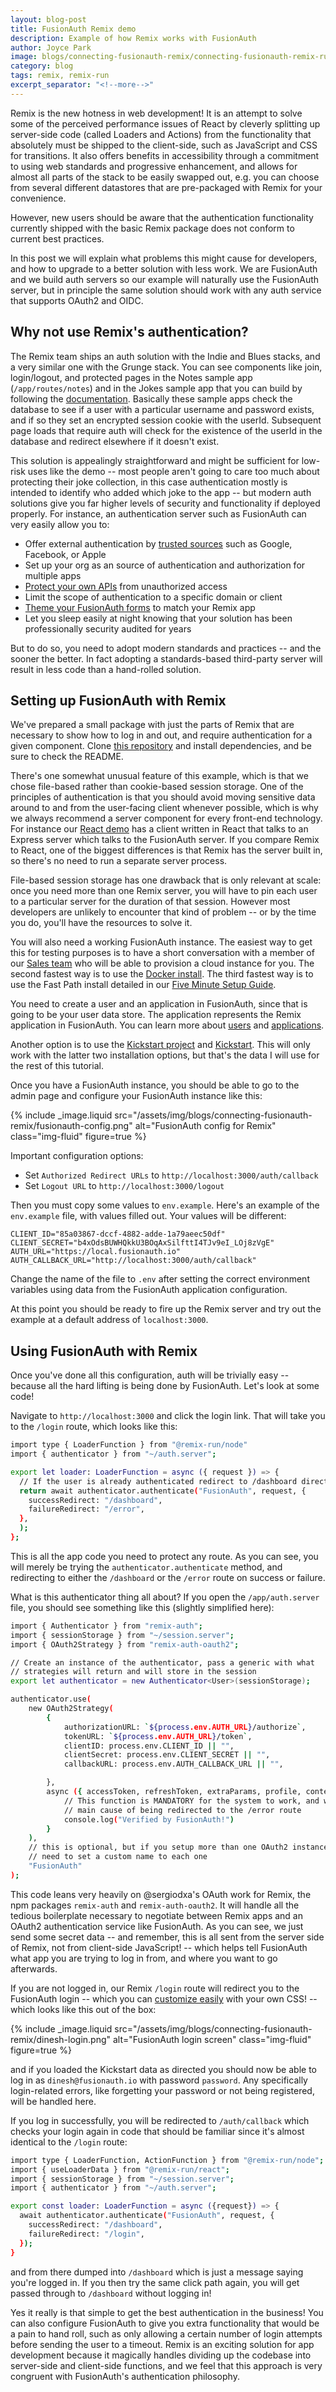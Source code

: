 ```yaml
---
layout: blog-post
title: FusionAuth Remix demo
description: Example of how Remix works with FusionAuth
author: Joyce Park
image: blogs/connecting-fusionauth-remix/connecting-fusionauth-remix-runapp.png
category: blog
tags: remix, remix-run
excerpt_separator: "<!--more-->"
---
```


Remix is the new hotness in web development! It is an attempt to solve some of the perceived performance issues of React by cleverly splitting up server-side code (called Loaders and Actions) from the functionality that absolutely must be shipped to the client-side, such as JavaScript and CSS for transitions. It also offers benefits in accessibility through a commitment to using web standards and progressive enhancement, and allows for almost all parts of the stack to be easily swapped out, e.g. you can choose from several different datastores that are pre-packaged with Remix for your convenience.

However, new users should be aware that the authentication functionality currently shipped with the basic Remix package does not conform to current best practices.

<!--more-->

In this post we will explain what problems this might cause for developers, and how to upgrade to a better solution with less work. We are FusionAuth and we build auth servers so our example will naturally use the FusionAuth server, but in principle the same solution should work with any auth service that supports OAuth2 and OIDC.

## Why not use Remix's authentication?

The Remix team ships an auth solution with the Indie and Blues stacks, and a very similar one with the Grunge stack. You can see components like join, login/logout, and protected pages in the Notes sample app (`/app/routes/notes`) and in the Jokes sample app that you can build by following the [documentation](https://remix.run/docs/en/v1/tutorials/jokes). Basically these sample apps check the database to see if a user with a particular username and password exists, and if so they set an encrypted session cookie with the userId. Subsequent page loads that require auth will check for the existence of the userId in the database and redirect elsewhere if it doesn't exist.

This solution is appealingly straightforward and might be sufficient for low-risk uses like the demo -- most people aren't going to care too much about protecting their joke collection, in this case authentication mostly is intended to identify who added which joke to the app -- but modern auth solutions give you far higher levels of security and functionality if deployed properly. For instance, an authentication server such as FusionAuth can very easily allow you to:

* Offer external authentication by [trusted sources](/docs/v1/tech/identity-providers/) such as Google, Facebook, or Apple
* Set up your org as an source of authentication and authorization for multiple apps
* [Protect your own APIs](/docs/v1/tech/guides/api-authorization) from unauthorized access
* Limit the scope of authentication to a specific domain or client
* [Theme your FusionAuth forms](/docs/v1/tech/themes/) to match your Remix app 
* Let you sleep easily at night knowing that your solution has been professionally security audited for years

But to do so, you need to adopt modern standards and practices -- and the sooner the better. In fact adopting a standards-based third-party server will result in less code than a hand-rolled solution.

## Setting up FusionAuth with Remix

We've prepared a small package with just the parts of Remix that are necessary to show how to log in and out, and require authentication for a given component. Clone [this repository](https://github.com/FusionAuth/fusionauth-example-remix) and install dependencies, and be sure to check the README.

There's one somewhat unusual feature of this example, which is that we chose file-based rather than cookie-based session storage. One of the principles of authentication is that you should avoid moving sensitive data around to and from the user-facing client whenever possible, which is why we always recommend a server component for every front-end technology. For instance our [React demo](https://github.com/FusionAuth/fusionauth-example-react-2.0) has a client written in React that talks to an Express server which talks to the FusionAuth server. If you compare Remix to React, one of the biggest differences is that Remix has the server built in, so there's no need to run a separate server process.

File-based session storage has one drawback that is only relevant at scale: once you need more than one Remix server, you will have to pin each user to a particular server for the duration of that session. However most developers are unlikely to encounter that kind of problem -- or by the time you do, you'll have the resources to solve it.

You will also need a working FusionAuth instance. The easiest way to get this for testing purposes is to have a short conversation with a member of our [Sales team](/contact) who will be able to provision a cloud instance for you. The second fastest way is to use the [Docker install](/docs/v1/tech/installation-guide/docker). The third fastest way is to use the Fast Path install detailed in our [Five Minute Setup Guide](/docs/v1/tech/5-minute-setup-guide). 

You need to create a user and an application in FusionAuth, since that is going to be your user data store. The application represents the Remix application in FusionAuth. You can learn more about [users](/docs/v1/tech/core-concepts/users) and [applications](/docs/v1/tech/core-concepts/applications).

Another option is to use the [Kickstart project](https://github.com/FusionAuth/fusionauth-example-kickstart/tree/master/fusionauth) and [Kickstart](https://fusionauth.io/docs/v1/tech/installation-guide/kickstart). This will only work with the latter two installation options, but that's the data I will use for the rest of this tutorial.

Once you have a FusionAuth instance, you should be able to go to the admin page and configure your FusionAuth instance like this:

{% include _image.liquid src="/assets/img/blogs/connecting-fusionauth-remix/fusionauth-config.png" alt="FusionAuth config for Remix" class="img-fluid" figure=true %}

Important configuration options:

* Set `Authorized Redirect URLs` to `http://localhost:3000/auth/callback`
* Set `Logout URL` to `http://localhost:3000/logout`

Then you must copy some values to `env.example`. Here's an example of the `env.example` file, with values filled out. Your values will be different:

```
CLIENT_ID="85a03867-dccf-4882-adde-1a79aeec50df"
CLIENT_SECRET="b4xOdsBUWHQkkU3BOqAxSilfttI4TJv9eI_LOj8zVgE"
AUTH_URL="https://local.fusionauth.io"
AUTH_CALLBACK_URL="http://localhost:3000/auth/callback"
```

Change the name of the file to `.env` after setting the correct environment variables using data from the FusionAuth application configuration.

At this point you should be ready to fire up the Remix server and try out the example at a default address of `localhost:3000`.

## Using FusionAuth with Remix

Once you've done all this configuration, auth will be trivially easy -- because all the hard lifting is being done by FusionAuth. Let's look at some code!

Navigate to `http://localhost:3000` and click the login link. That will take you to the `/login` route, which looks like this:

```bash
import type { LoaderFunction } from "@remix-run/node"
import { authenticator } from "~/auth.server";

export let loader: LoaderFunction = async ({ request }) => {
  // If the user is already authenticated redirect to /dashboard directly
  return await authenticator.authenticate("FusionAuth", request, {
    successRedirect: "/dashboard",
    failureRedirect: "/error",
  },
  );
};
```

This is all the app code you need to protect any route. As you can see, you will merely be trying the `authenticator.authenticate` method, and redirecting to either the `/dashboard` or the `/error` route on success or failure.

What is this authenticator thing all about? If you open the `/app/auth.server` file, you should see something like this (slightly simplified here):

```bash
import { Authenticator } from "remix-auth";
import { sessionStorage } from "~/session.server";
import { OAuth2Strategy } from "remix-auth-oauth2";

// Create an instance of the authenticator, pass a generic with what
// strategies will return and will store in the session
export let authenticator = new Authenticator<User>(sessionStorage);

authenticator.use(
    new OAuth2Strategy(
        {
            authorizationURL: `${process.env.AUTH_URL}/authorize`,
            tokenURL: `${process.env.AUTH_URL}/token`,
            clientID: process.env.CLIENT_ID || "",
            clientSecret: process.env.CLIENT_SECRET || "",
            callbackURL: process.env.AUTH_CALLBACK_URL || "",

        },
        async ({ accessToken, refreshToken, extraParams, profile, context }) => {
            // This function is MANDATORY for the system to work, and would be the
            // main cause of being redirected to the /error route
            console.log("Verified by FusionAuth!")
        }
    ),
    // this is optional, but if you setup more than one OAuth2 instance you will
    // need to set a custom name to each one
    "FusionAuth"
);
```

This code leans very heavily on @sergiodxa's OAuth work for Remix, the npm packages `remix-auth` and `remix-auth-oauth2`. It will handle all the tedious boilerplate necessary to negotiate between Remix apps and an OAuth2 authentication service like FusionAuth. As you can see, we just send some secret data -- and remember, this is all sent from the server side of Remix, not from client-side JavaScript! -- which helps tell FusionAuth what app you are trying to log in from, and where you want to go afterwards.

If you are not logged in, our Remix `/login` route will redirect you to the FusionAuth login -- which you can [customize easily](/docs/v1/tech/themes/) with your own CSS! -- which looks like this out of the box:

{% include _image.liquid src="/assets/img/blogs/connecting-fusionauth-remix/dinesh-login.png" alt="FusionAuth login screen" class="img-fluid" figure=true %}

and if you loaded the Kickstart data as directed you should now be able to log in as `dinesh@fusionauth.io` with password `password`. Any specifically login-related errors, like forgetting your password or not being registered, will be handled here.

If you log in successfully, you will be redirected to `/auth/callback` which checks your login again in code that should be familiar since it's almost identical to the `/login` route:

```bash
import type { LoaderFunction, ActionFunction } from "@remix-run/node";
import { useLoaderData } from "@remix-run/react";
import { sessionStorage } from "~/session.server";
import { authenticator } from "~/auth.server";

export const loader: LoaderFunction = async ({request}) => {
  await authenticator.authenticate("FusionAuth", request, {
    successRedirect: "/dashboard",
    failureRedirect: "/login",
  });
}
```

and from there dumped into `/dashboard` which is just a message saying you're logged in. If you then try the same click path again, you will get passed through to `/dashboard` without logging in!

Yes it really is that simple to get the best authentication in the business! You can also configure FusionAuth to give you extra functionality that would be a pain to hand roll, such as only allowing a certain number of login attempts before sending the user to a timeout. Remix is an exciting solution for app development because it magically handles dividing up the codebase into server-side and client-side functions, and we feel that this approach is very congruent with FusionAuth's authentication philosophy.
